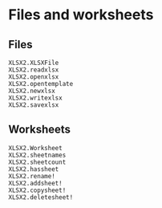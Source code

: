 # Files and worksheets

## Files

```@docs
XLSX2.XLSXFile
XLSX2.readxlsx
XLSX2.openxlsx
XLSX2.opentemplate
XLSX2.newxlsx
XLSX2.writexlsx
XLSX2.savexlsx
```

## Worksheets

```@docs
XLSX2.Worksheet
XLSX2.sheetnames
XLSX2.sheetcount
XLSX2.hassheet
XLSX2.rename!
XLSX2.addsheet!
XLSX2.copysheet!
XLSX2.deletesheet!
```
